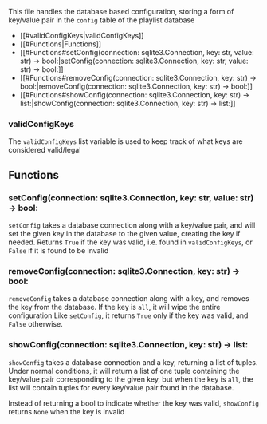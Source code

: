 This file handles the database based configuration, storing a form of key/value pair in the `config` table of the playlist database

- [[#validConfigKeys|validConfigKeys]]
- [[#Functions|Functions]]
- [[#Functions#setConfig(connection: sqlite3.Connection, key: str, value: str) -> bool:|setConfig(connection: sqlite3.Connection, key: str, value: str) -> bool:]]
- [[#Functions#removeConfig(connection: sqlite3.Connection, key: str) -> bool:|removeConfig(connection: sqlite3.Connection, key: str) -> bool:]]
- [[#Functions#showConfig(connection: sqlite3.Connection, key: str) -> list:|showConfig(connection: sqlite3.Connection, key: str) -> list:]]

### validConfigKeys
The `validConfigKeys` list variable is used to keep track of what keys are considered valid/legal

## Functions

### setConfig(connection: sqlite3.Connection, key: str, value: str) -> bool:
`setConfig` takes a database connection along with a key/value pair,
and will set the given key in the database to the given value, creating the key if needed.
Returns `True` if the key was valid, i.e. found in `validConfigKeys`, or `False` if it is found to be invalid

### removeConfig(connection: sqlite3.Connection, key: str) -> bool:
`removeConfig` takes a database connection along with a key,
and removes the key from the database.
If the key is `all`, it will wipe the entire configuration
Like `setConfig`, it returns `True` only if the key was valid, and `False` otherwise.

### showConfig(connection: sqlite3.Connection, key: str) -> list:
`showConfig` takes a database connection and a key, returning a list of tuples.
Under normal conditions, it will return a list of one tuple containing the key/value pair
corresponding to the given key,
but when the key is `all`, the list will contain tuples for every key/value pair
found in the database.

Instead of returning a bool to indicate whether the key was valid, `showConfig` returns `None`
when the key is invalid